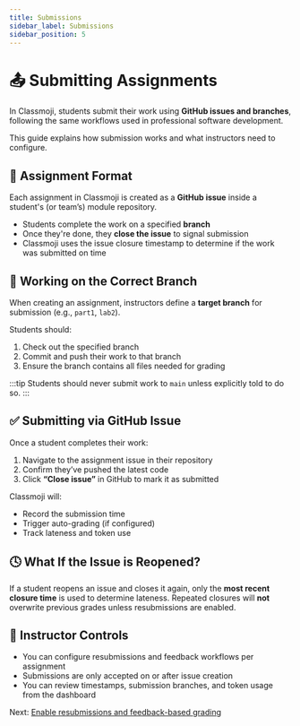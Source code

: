 ```yaml
---
title: Submissions
sidebar_label: Submissions
sidebar_position: 5
---
```


# 📤 Submitting Assignments

In Classmoji, students submit their work using **GitHub issues and branches**, following the same workflows used in professional software development.

This guide explains how submission works and what instructors need to configure.

## 📝 Assignment Format

Each assignment in Classmoji is created as a **GitHub issue** inside a student's (or team’s) module repository.

- Students complete the work on a specified **branch**
- Once they're done, they **close the issue** to signal submission
- Classmoji uses the issue closure timestamp to determine if the work was submitted on time

## 🔀 Working on the Correct Branch

When creating an assignment, instructors define a **target branch** for submission (e.g., `part1`, `lab2`).

Students should:

1. Check out the specified branch
2. Commit and push their work to that branch
3. Ensure the branch contains all files needed for grading

:::tip
Students should never submit work to `main` unless explicitly told to do so.
:::

## ✅ Submitting via GitHub Issue

Once a student completes their work:

1. Navigate to the assignment issue in their repository
2. Confirm they’ve pushed the latest code
3. Click **“Close issue”** in GitHub to mark it as submitted

Classmoji will:

- Record the submission time
- Trigger auto-grading (if configured)
- Track lateness and token use

## 🕓 What If the Issue is Reopened?

If a student reopens an issue and closes it again, only the **most recent closure time** is used to determine lateness. Repeated closures will **not** overwrite previous grades unless resubmissions are enabled.

## 🧠 Instructor Controls

- You can configure resubmissions and feedback workflows per assignment
- Submissions are only accepted on or after issue creation
- You can review timestamps, submission branches, and token usage from the dashboard

Next: [Enable resubmissions and feedback-based grading](./resubmissions.md)
